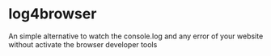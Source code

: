 # log4browser
An simple alternative to watch the console.log and any error of your website without activate the browser developer tools
